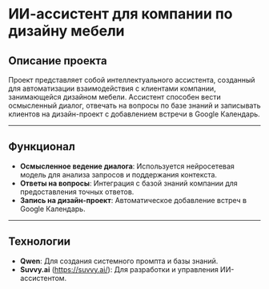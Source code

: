 # ИИ-ассистент для компании по дизайну мебели

## Описание проекта

Проект представляет собой интеллектуального ассистента, созданный для автоматизации взаимодействия с клиентами компании, занимающейся дизайном мебели. Ассистент способен вести осмысленный диалог, отвечать на вопросы по базе знаний и записывать клиентов на дизайн-проект с добавлением встречи в Google Календарь.

---

## Функционал

- **Осмысленное ведение диалога**: Используется нейросетевая модель для анализа запросов и поддержания контекста.
- **Ответы на вопросы**: Интеграция с базой знаний компании для предоставления точных ответов.
- **Запись на дизайн-проект**: Автоматическое добавление встреч в Google Календарь.

---

## Технологии

- **Qwen**: Для создания системного промпта и базы знаний.
- **Suvvy.ai** (https://suvvy.ai/): Для разработки и управления ИИ-ассистентом.
